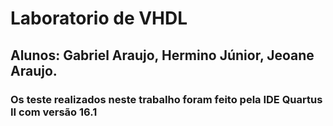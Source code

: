 # Laboratorio de VHDL

## Alunos: Gabriel Araujo, Hermino Júnior, Jeoane Araujo.

### Os teste realizados neste trabalho foram feito pela IDE Quartus II com versão 16.1
